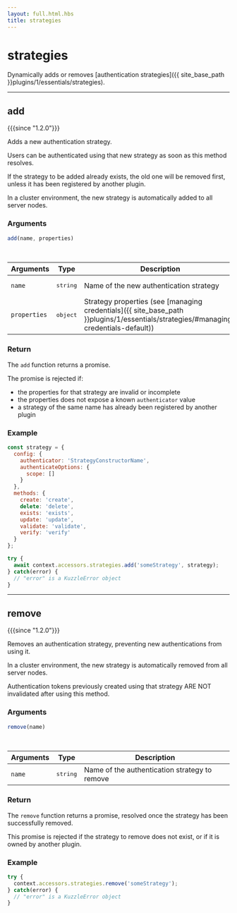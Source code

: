 ```yaml
---
layout: full.html.hbs
title: strategies
---
```


# strategies

Dynamically adds or removes [authentication strategies]({{ site_base_path }}plugins/1/essentials/strategies).

---

## add

{{{since "1.2.0"}}}

Adds a new authentication strategy. 

Users can be authenticated using that new strategy as soon as this method resolves.

If the strategy to be added already exists, the old one will be removed first, unless it has been registered by another plugin.

In a cluster environment, the new strategy is automatically added to all server nodes.

### Arguments

```js
add(name, properties)
```

<br/>

| Arguments | Type | Description |
|-----------|------|-------------|
| `name` | <pre>string</pre> | Name of the new authentication strategy |
| `properties` | <pre>object</pre> | Strategy properties (see [managing credentials]({{ site_base_path }}plugins/1/essentials/strategies/#managing-credentials-default)) |


### Return

The `add` function returns a promise.

The promise is rejected if:

* the properties for that strategy are invalid or incomplete
* the properties does not expose a known `authenticator` value
* a strategy of the same name has already been registered by another plugin

### Example

```js
const strategy = {
  config: {
    authenticator: 'StrategyConstructorName',
    authenticateOptions: {
      scope: []
    }
  },
  methods: {
    create: 'create',
    delete: 'delete',
    exists: 'exists',
    update: 'update',
    validate: 'validate',
    verify: 'verify'
  }
};

try {
  await context.accessors.strategies.add('someStrategy', strategy);
} catch(error) {
  // "error" is a KuzzleError object
}
```

---

## remove

{{{since "1.2.0"}}}

Removes an authentication strategy, preventing new authentications from using it.

In a cluster environment, the new strategy is automatically removed from all server nodes.

<aside class="alert alert-warning">
Authentication tokens previously created using that strategy ARE NOT invalidated after using this method.
</aside>

### Arguments

```js
remove(name)
```

<br/>

| Arguments | Type | Description |
|-----------|------|-------------|
| `name` | <pre>string</pre> | Name of the authentication strategy to remove |

### Return

The `remove` function returns a promise, resolved once the strategy has been successfully removed.

This promise is rejected if the strategy to remove does not exist, or if it is owned by another plugin.

### Example

```js
try {
  context.accessors.strategies.remove('someStrategy');
} catch(error) {
  // "error" is a KuzzleError object
}
```

